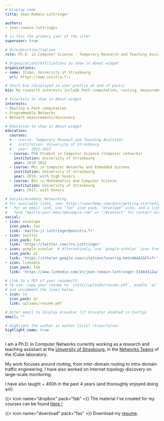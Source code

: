 ```yaml
---
# Display name
title: Jean-Romain Luttringer

authors:
- jean-romain-luttringer

# Is this the primary user of the site?
superuser: true

# Role/position/tagline
role: Ph.D. in Computer Science - Temporary Research and Teaching Assistant

# Organizations/Affiliations to show in About widget
organizations:
- name: ICube, University of Strasbourg
  url: https://www.unistra.fr/

# Short bio (displayed in user profile at end of posts)
bio: My research interests include Path computation, routing, measurements and programmable networks.

# Interests to show in About widget
interests:
- Routing & Path computation
- Programmable Networks
- Network measurements/discovery

# Education to show in About widget
education:
  courses:
  # - course: Temporary Reseach and Teaching Assistant 
  #   institution: University of Strasbourg
  #   year: 2022-2023
  - course: PhD Student in Computer Science (Computer networks)
    institution: University of Strasbourg
    year: 2019-2022
  - course: MSc in Computer Networks and Embedded Systems
    institution: University of Strasbourg
    year: 2019, with high honors
  - course: BSc in Mathematics and Computer Science
    institution: University of Strasbourg
    year: 2017, with honors

# Social/Academic Networking
# For available icons, see: https://wowchemy.com/docs/getting-started/page-builder/#icons
#   For an email link, use "fas" icon pack, "envelope" icon, and a link in the
#   form "mailto:your-email@example.com" or "/#contact" for contact widget.
social:
- icon: envelope
  icon_pack: fas
  link: 'mailto:jr.luttringer@unistra.fr'
- icon: twitter
  icon_pack: fab
  link: 'https://twitter.com/Jro_Luttringer'
- icon: google-scholar  # Alternatively, use `google-scholar` icon from `ai` icon pack
  icon_pack: ai
  link: 'https://scholar.google.com/citations?user=ig-hmVcAAAAJ&hl=fr'
- icon: linkedin
  icon_pack: fab
  link: 'https://www.linkedin.com/in/jean-romain-luttringer-51684412a/'

# Link to a PDF of your resume/CV.
# To use: copy your resume to `static/uploads/resume.pdf`, enable `ai` icons in `params.toml`, 
# and uncomment the lines below.
- icon: cv
  icon_pack: ai
  link: uploads/resume.pdf

# Enter email to display Gravatar (if Gravatar enabled in Config)
email: ""

# Highlight the author in author lists? (true/false)
highlight_name: true
---
```


I am a Ph.D. in Computer Networks currently working as a research and teaching assistant at the  [University of Strasbourg](https://www.unistra.fr/), in the [Networks Teams](https://reseaux.icube.unistra.fr/en/index.php/Home) of the ICube laboratory. 

My work focuses around routing, from inter-domain routing to intra-domain traffic engineering. I have also worked on Internet topology discovery on large-scale monitoring.

I have also taught ~ 400h in the past 4 years (and thoroughly enjoyed doing so!).

{{< icon name="dropbox" pack="fab" >}} The material I've created for my courses can be found [Here !](https://shorturl.at/iqzEX)


{{< icon name="download" pack="fas" >}} Download my [resume](https://www.dropbox.com/s/96zd7nf9dchwy2u/CV_FR_JR_LUTTRINGER.pdf?dl=0).

